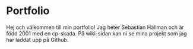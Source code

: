 # Portfolio
Hej och välkommen till min portfolio! Jag heter Sebastian Hällman och är född 2001 med en cp-skada. På wiki-sidan kan ni se mina projekt som jag har laddat upp på Github.
